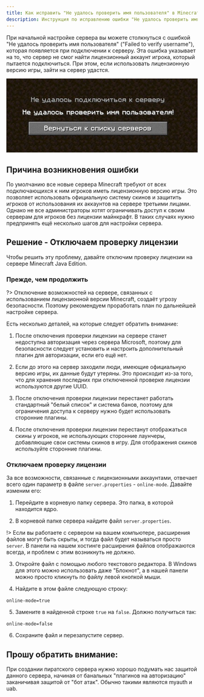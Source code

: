 ```yaml
---
title: Как исправить "Не удалось проверить имя пользователя" в Minecraft?
description: Инструкция по исправлению ошибки "Не удалось проверить имя пользователя".
---
```


При начальной настройке сервера вы можете столкнуться с ошибкой "Не удалось проверить имя пользователя" ("Failed to verify username"), которая появляется при подключении к серверу. Эта ошибка указывает на то, что сервер не смог найти лицензионный аккаунт игрока, который пытается подключиться. При этом, если использовать лицензионную версию игры, зайти на сервер удастся.

![Пример ошибки](/images/guides/online-mode/error.png)

## Причина возникновения ошибки

По умолчанию все новые сервера Minecraft требуют от всех подключающихся к ним игроков иметь лицензионную версию игры. Это позволяет использовать официальную систему скинов и защитить игроков от использования их аккаунтов на сервере третьими лицами. Однако не все администраторы хотят ограничивать доступ к своим серверам для игроков без лицензии майнкрафт. В таких случаях нужно предпринять ещё несколько шагов для настройки сервера.

## Решение - Отключаем проверку лицензии

Чтобы решить эту проблему, давайте отключим проверку лицензии на сервере Minecraft Java Edition.

### Прежде, чем продолжить

?> Отключение возможностей на сервере, связанных с использованием лицензионной версии Minecraft, создаёт угрозу безопасности. Поэтому рекомендуем проработать план по дальнейшей настройке сервера.

Есть несколько деталей, на которые следует обратить внимание:

1. После отключения проверки лицензии на сервере станет недоступна авторизация через сервера Microsoft, поэтому для безопасности следует установить и настроить дополнительный плагин для авторизации, если его ещё нет.

2. Если до этого на сервер заходили люди, имеющие официальную версию игры, их данные будут утеряны. Это происходит из-за того, что для хранения последних при отключенной проверке лицензии используются другие UUID.

3. После отключения проверки лицензии перестанет работать стандартный "белый список" и система банов, поэтому для ограничения доступа к серверу нужно будет использовать сторонние плагины.

4. После отключения проверки лицензии перестанут отображаться скины у игроков, не использующих сторонние лаунчеры, добавляющие свои системы скинов в игру. Для отображения скинов используйте сторонние плагины.

### Отключаем проверку лицензии

За все возможности, связанные с лицензионными аккаунтами, отвечает всего один параметр в файле `server.properties` - `online-mode`. Давайте изменим его:

1. Перейдите в корневую папку сервера. Это папка, в которой находится ядро.

2. В корневой папке сервера найдите файл `server.properties`.

!> Если вы работаете с сервером на вашем компьютере, расширения файлов могут быть скрыты, и тогда файл будет называться просто `server`. В панели на нашем хостинге расширения файлов отображаются всегда, и проблем с этим возникнуть не должно.

3. Откройте файл с помощью любого текстового редактора. В Windows для этого можно использовать даже "Блокнот", а в нашей панели можно просто кликнуть по файлу левой кнопкой мыши.

4. Найдите в этом файле следующую строку:

```properties
online-mode=true
```

5. Замените в найденной строке `true` на `false`. Должно получиться так:

```properties
online-mode=false
```

6. Сохраните файл и перезапустите сервер.

## Прошу обратить внимание:

При создании пиратского сервера нужно хорошо подумать нас защитой данного сервера, начиная от банальных "плагинов на авторизацию" заканичивая защитой от "бот атак".
Обычно такими являются myauth и uab.
